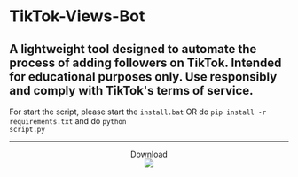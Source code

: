 # TikTok-Views-Bot
A lightweight tool designed to automate the process of adding followers on TikTok. Intended for educational purposes only. Use responsibly and comply with TikTok's terms of service.
---
For start the script, please start the <code>install.bat</code> OR do <code>pip install -r requirements.txt</code> and do <code>python script.py</code>


---

<p align="center"> 
  Download<br>
  <img src="https://profile-counter.glitch.me/cctiktokfreeviews/count.svg" />
</p>
